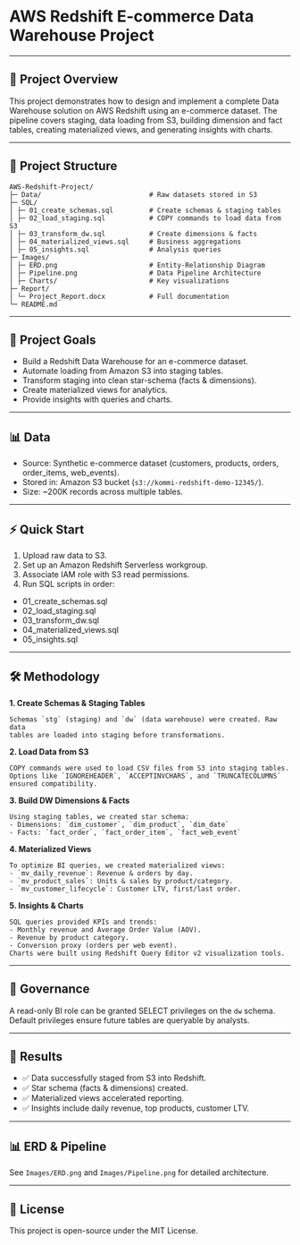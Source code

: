 # AWS Redshift E-commerce Data Warehouse Project

---

## 📘 Project Overview

This project demonstrates how to design and implement a complete Data
Warehouse solution on AWS Redshift using an e-commerce dataset. The
pipeline covers staging, data loading from S3, building dimension and
fact tables, creating materialized views, and generating insights with
charts.

---
## 📂 Project Structure

```
AWS-Redshift-Project/
├─ Data/                           # Raw datasets stored in S3
├─ SQL/
│ ├─ 01_create_schemas.sql         # Create schemas & staging tables
│ ├─ 02_load_staging.sql           # COPY commands to load data from S3
│ ├─ 03_transform_dw.sql           # Create dimensions & facts
│ ├─ 04_materialized_views.sql     # Business aggregations
│ ├─ 05_insights.sql               # Analysis queries
├─ Images/
│ ├─ ERD.png                       # Entity-Relationship Diagram
│ ├─ Pipeline.png                  # Data Pipeline Architecture
│ ├─ Charts/                       # Key visualizations
├─ Report/
│ └─ Project_Report.docx           # Full documentation
└─ README.md
```
---

## 🎯 Project Goals

- Build a Redshift Data Warehouse for an e-commerce dataset.
- Automate loading from Amazon S3 into staging tables.
- Transform staging into clean star-schema (facts & dimensions).
- Create materialized views for analytics.
- Provide insights with queries and charts.

---

## 📊 Data

- Source: Synthetic e-commerce dataset (customers, products, orders,
order_items, web_events).
- Stored in: Amazon S3 bucket (`s3://kommi-redshift-demo-12345/`).
- Size: ~200K records across multiple tables.

---

## ⚡ Quick Start

1. Upload raw data to S3.
2. Set up an Amazon Redshift Serverless workgroup.
3. Associate IAM role with S3 read permissions.
4. Run SQL scripts in order:
- 01_create_schemas.sql
- 02_load_staging.sql
- 03_transform_dw.sql
- 04_materialized_views.sql
- 05_insights.sql

---

## 🛠️ Methodology

**1. Create Schemas & Staging Tables**
```
Schemas `stg` (staging) and `dw` (data warehouse) were created. Raw data
tables are loaded into staging before transformations.
```
**2. Load Data from S3**
```
COPY commands were used to load CSV files from S3 into staging tables.
Options like `IGNOREHEADER`, `ACCEPTINVCHARS`, and `TRUNCATECOLUMNS`
ensured compatibility.
```
**3. Build DW Dimensions & Facts**
```
Using staging tables, we created star schema:
- Dimensions: `dim_customer`, `dim_product`, `dim_date`
- Facts: `fact_order`, `fact_order_item`, `fact_web_event`
```
**4. Materialized Views**
```
To optimize BI queries, we created materialized views:
- `mv_daily_revenue`: Revenue & orders by day.
- `mv_product_sales`: Units & sales by product/category.
- `mv_customer_lifecycle`: Customer LTV, first/last order.
```
**5. Insights & Charts**
```
SQL queries provided KPIs and trends:
- Monthly revenue and Average Order Value (AOV).
- Revenue by product category.
- Conversion proxy (orders per web event).
Charts were built using Redshift Query Editor v2 visualization tools.
```
---

## 🔐 Governance

A read-only BI role can be granted SELECT privileges on the `dw` schema.
Default privileges ensure future tables are queryable by analysts.

---

## 📌 Results

- ✅ Data successfully staged from S3 into Redshift.
- ✅ Star schema (facts & dimensions) created.
- ✅ Materialized views accelerated reporting.
- ✅ Insights include daily revenue, top products, customer LTV.

---

## 📊 ERD & Pipeline

See `Images/ERD.png` and `Images/Pipeline.png` for detailed
architecture.

---

## 📜 License

This project is open-source under the MIT License.

